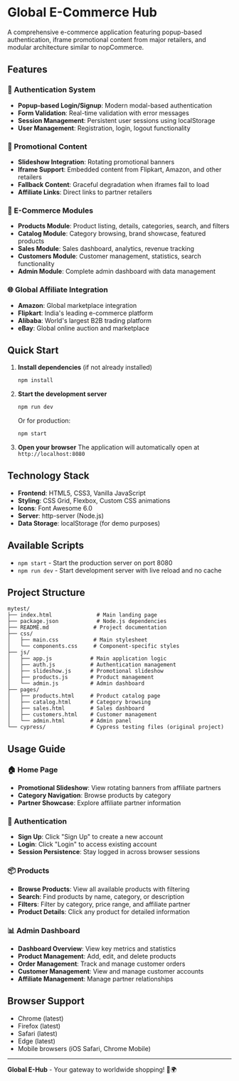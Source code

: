# Global E-Commerce Hub

A comprehensive e-commerce application featuring popup-based authentication, iframe promotional content from major retailers, and modular architecture similar to nopCommerce.

## Features

### 🔐 Authentication System
- **Popup-based Login/Signup**: Modern modal-based authentication
- **Form Validation**: Real-time validation with error messages
- **Session Management**: Persistent user sessions using localStorage
- **User Management**: Registration, login, logout functionality

### 🎯 Promotional Content
- **Slideshow Integration**: Rotating promotional banners
- **Iframe Support**: Embedded content from Flipkart, Amazon, and other retailers
- **Fallback Content**: Graceful degradation when iframes fail to load
- **Affiliate Links**: Direct links to partner retailers

### 🏪 E-Commerce Modules
- **Products Module**: Product listing, details, categories, search, and filters
- **Catalog Module**: Category browsing, brand showcase, featured products
- **Sales Module**: Sales dashboard, analytics, revenue tracking
- **Customers Module**: Customer management, statistics, search functionality
- **Admin Module**: Complete admin dashboard with data management

### 🌐 Global Affiliate Integration
- **Amazon**: Global marketplace integration
- **Flipkart**: India's leading e-commerce platform
- **Alibaba**: World's largest B2B trading platform
- **eBay**: Global online auction and marketplace

## Quick Start

1. **Install dependencies** (if not already installed)
   ```bash
   npm install
   ```

2. **Start the development server**
   ```bash
   npm run dev
   ```

   Or for production:
   ```bash
   npm start
   ```

3. **Open your browser**
   The application will automatically open at `http://localhost:8080`

## Technology Stack

- **Frontend**: HTML5, CSS3, Vanilla JavaScript
- **Styling**: CSS Grid, Flexbox, Custom CSS animations
- **Icons**: Font Awesome 6.0
- **Server**: http-server (Node.js)
- **Data Storage**: localStorage (for demo purposes)

## Available Scripts

- `npm start` - Start the production server on port 8080
- `npm run dev` - Start development server with live reload and no cache

## Project Structure

```
mytest/
├── index.html              # Main landing page
├── package.json            # Node.js dependencies
├── README.md              # Project documentation
├── css/
│   ├── main.css           # Main stylesheet
│   └── components.css     # Component-specific styles
├── js/
│   ├── app.js            # Main application logic
│   ├── auth.js           # Authentication management
│   ├── slideshow.js      # Promotional slideshow
│   ├── products.js       # Product management
│   └── admin.js          # Admin dashboard
├── pages/
│   ├── products.html     # Product catalog page
│   ├── catalog.html      # Category browsing
│   ├── sales.html        # Sales dashboard
│   ├── customers.html    # Customer management
│   └── admin.html        # Admin panel
└── cypress/              # Cypress testing files (original project)
```

## Usage Guide

### 🏠 Home Page
- **Promotional Slideshow**: View rotating banners from affiliate partners
- **Category Navigation**: Browse products by category
- **Partner Showcase**: Explore affiliate partner information

### 🔐 Authentication
- **Sign Up**: Click "Sign Up" to create a new account
- **Login**: Click "Login" to access existing account
- **Session Persistence**: Stay logged in across browser sessions

### 📦 Products
- **Browse Products**: View all available products with filtering
- **Search**: Find products by name, category, or description
- **Filters**: Filter by category, price range, and affiliate partner
- **Product Details**: Click any product for detailed information

### 📊 Admin Dashboard
- **Dashboard Overview**: View key metrics and statistics
- **Product Management**: Add, edit, and delete products
- **Order Management**: Track and manage customer orders
- **Customer Management**: View and manage customer accounts
- **Affiliate Management**: Manage partner relationships

## Browser Support

- Chrome (latest)
- Firefox (latest)
- Safari (latest)
- Edge (latest)
- Mobile browsers (iOS Safari, Chrome Mobile)

---

**Global E-Hub** - Your gateway to worldwide shopping! 🛒🌍

